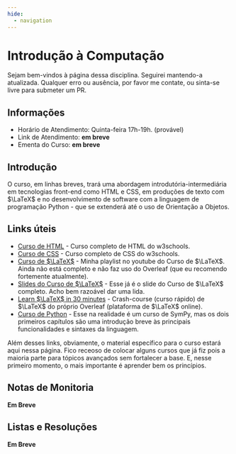 ```yaml
---
hide:
  - navigation
---
```


# Introdução à Computação

Sejam bem-vindos à página dessa disciplina. Seguirei mantendo-a atualizada. Qualquer erro ou ausência, por favor me contate, ou sinta-se livre para submeter um PR.

## Informações

- Horário de Atendimento: Quinta-feira 17h-19h. (provável)
- Link de Atendimento: **em breve**
- Ementa do Curso: **em breve**

## Introdução

O curso, em linhas breves, trará uma abordagem introdutória-intermediária em tecnologias front-end como HTML e CSS, em produções de texto com $\LaTeX$ e no desenvolvimento de software com a linguagem de programação Python - que se extenderá até o uso de Orientação a Objetos.

## Links úteis

- [Curso de HTML](https://www.w3schools.com/html/default.asp) - Curso completo de HTML do w3schools.
- [Curso de CSS](https://www.w3schools.com/css/default.asp) - Curso completo de CSS do w3schools.
- [Curso de $\LaTeX$](https://www.youtube.com/playlist?list=PLtp0NMJtiOH_VR4HhOQEJdVNwb2lFzqmL) - Minha playlist no youtube do Curso de $\LaTeX$. Ainda não está completo e não faz uso do Overleaf (que eu recomendo fortemente atualmente).
- [Slides do Curso de $\LaTeX$](https://github.com/stardustdt/cursolatex/blob/master/Material/Slide.pdf) - Esse já é o slide do Curso de $\LaTeX$ completo. Acho bem razoável dar uma lida.
- [Learn $\LaTeX$ in 30 minutes](https://www.overleaf.com/learn/latex/Learn_LaTeX_in_30_minutes) - Crash-course (curso rápido) de $\LaTeX$ do próprio Overleaf (plataforma de $\LaTeX$ online).
- [Curso de Python](https://adamesalles.github.io/cursosympy/chapters/2.html) - Esse na realidade é um curso de SymPy, mas os dois primeiros capítulos são uma introdução breve às principais funcionalidades e sintaxes da linguagem. 

Além desses links, obviamente, o material específico para o curso estará aqui nessa página. Fico receoso de colocar alguns cursos que já fiz pois a maioria parte para tópicos avançados sem fortalecer a base. E, nesse primeiro momento, o mais importante é aprender bem os princípios.

## Notas de Monitoria

**Em Breve**

## Listas e Resoluções

**Em Breve**
